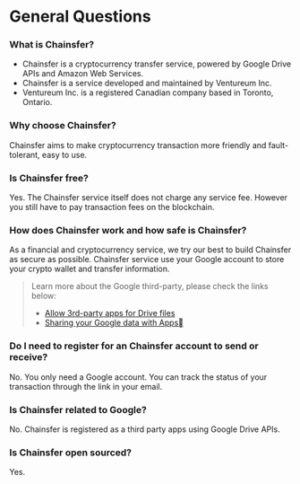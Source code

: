 
# General Questions

### What is Chainsfer? 
* Chainsfer is a cryptocurrency transfer service, powered by Google Drive APIs and Amazon Web Services.
* Chainsfer is a service developed and maintained by Ventureum Inc.
* Ventureum Inc. is a registered Canadian company based in Toronto, Ontario.

### Why choose Chainsfer?
Chainsfer aims to make cryptocurrency transaction more friendly and fault-tolerant, easy to use.

### Is Chainsfer free?
Yes. The Chainsfer service itself does not charge any service fee. However you still have to pay transaction fees on the blockchain.

### How does Chainsfer work and how safe is Chainsfer?
As a financial and cryptocurrency service, we try our best to build Chainsfer as secure as possible. Chainsfer service use your Google account to store your crypto wallet and transfer information. 
> Learn more about the Google third-party, please check the links below: 
> * [Allow 3rd-party apps for Drive files](https://support.google.com/a/answer/6105699?hl=en)
> * [Sharing your Google data with Apps](https://www.youtube.com/watch?time_continue=4&v=W1a1lQHVtJo)

### Do I need to register for an Chainsfer account to send or receive?
No. You only need a Google account. You can track the status of your transaction through the link in your email.

### Is Chainsfer related to Google?
No. Chainsfer is registered as a third party apps using Google Drive APIs.

### Is Chainsfer open sourced?
Yes. 
